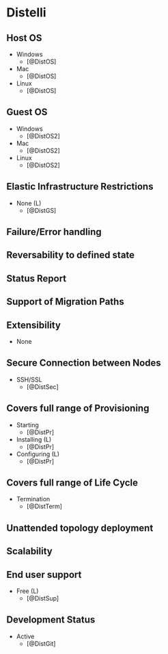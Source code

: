 # Distelli

## Host OS
- Windows
    - [@DistOS]
- Mac
    - [@DistOS]
- Linux
    - [@DistOS]

## Guest OS
- Windows
    - [@DistOS2]
- Mac
    - [@DistOS2]
- Linux
    - [@DistOS2]

## Elastic Infrastructure Restrictions
- None (L)
    - [@DistGS]

## Failure/Error handling

## Reversability to defined state

## Status Report

## Support of Migration Paths

## Extensibility
- None

## Secure Connection between Nodes
- SSH/SSL
    - [@DistSec]

## Covers full range of Provisioning
- Starting
    - [@DistPr]
- Installing (L)
    - [@DistPr]
- Configuring (L)
    - [@DistPr]

## Covers full range of Life Cycle
- Termination
    - [@DistTerm]

## Unattended topology deployment

## Scalability

## End user support
- Free (L)
    - [@DistSup]

## Development Status
- Active
    - [@DistGit]
